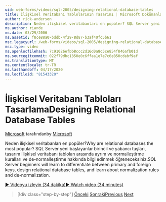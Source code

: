 ```yaml
---
uid: web-forms/videos/sql-2005/designing-relational-database-tables
title: İlişkisel Veritabanı Tablolarının Tasarımı | Microsoft Dokümanlar
author: rick-anderson
description: Neden ilişkisel veritabanları en popüler? SQL Server yeni başlayanlar birincil ve yabancı tuşları, tasarım ilişkisel veritabanı arasında ayrım öğreneceksiniz ...
ms.author: riande
ms.date: 03/29/2006
ms.assetid: f8ce88a0-bddb-4f29-8d87-b3af40fc5b61
msc.legacyurl: /web-forms/videos/sql-2005/designing-relational-database-tables
msc.type: video
ms.openlocfilehash: 7c91026efbb8ccc2d16d0a8c5ce854f846afb01d
ms.sourcegitcommit: 022f79dbc1350e0c6ffaa1e7e7c6e850cdabf9af
ms.translationtype: MT
ms.contentlocale: tr-TR
ms.lasthandoff: 04/17/2020
ms.locfileid: "81543320"
---
```

# <a name="designing-relational-database-tables"></a><span data-ttu-id="81ebf-104">İlişkisel Veritabanı Tabloları Tasarlama</span><span class="sxs-lookup"><span data-stu-id="81ebf-104">Designing Relational Database Tables</span></span>

<span data-ttu-id="81ebf-105">[Microsoft](https://github.com/microsoft) tarafından</span><span class="sxs-lookup"><span data-stu-id="81ebf-105">by [Microsoft](https://github.com/microsoft)</span></span>

<span data-ttu-id="81ebf-106">Neden ilişkisel veritabanları en popüler?</span><span class="sxs-lookup"><span data-stu-id="81ebf-106">Why are relational databases the most popular?</span></span> <span data-ttu-id="81ebf-107">SQL Server yeni başlayanlar birincil ve yabancı tuşları, tasarım ilişkisel veritabanı tabloları arasında ayrım ve normalleştirme kuralları ve de-normalleştirme hakkında bilgi edinmek öğreneceksiniz.</span><span class="sxs-lookup"><span data-stu-id="81ebf-107">SQL Server beginners will learn to differentiate between primary and foreign keys, design relational database tables, and learn about normalization rules and de-normalization.</span></span>

[<span data-ttu-id="81ebf-108">&#9654; Videoyu izleyin (34 dakika)</span><span class="sxs-lookup"><span data-stu-id="81ebf-108">&#9654; Watch video (34 minutes)</span></span>](https://channel9.msdn.com/Blogs/ASP-NET-Site-Videos/designing-relational-database-tables)

> [!div class="step-by-step"]
> <span data-ttu-id="81ebf-109">[Önceki](more-about-column-data-types-and-other-properties.md)
> [Sonraki](manipulating-database-data.md)</span><span class="sxs-lookup"><span data-stu-id="81ebf-109">[Previous](more-about-column-data-types-and-other-properties.md)
[Next](manipulating-database-data.md)</span></span>
